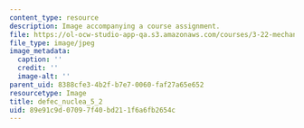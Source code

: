 ```yaml
---
content_type: resource
description: Image accompanying a course assignment.
file: https://ol-ocw-studio-app-qa.s3.amazonaws.com/courses/3-22-mechanical-behavior-of-materials-spring-2008/89e91c9d07097f40bd211f6a6fb2654c_defec_nuclea_5_2.jpg
file_type: image/jpeg
image_metadata:
  caption: ''
  credit: ''
  image-alt: ''
parent_uid: 8388cfe3-4b2f-b7e7-0060-faf27a65e652
resourcetype: Image
title: defec_nuclea_5_2
uid: 89e91c9d-0709-7f40-bd21-1f6a6fb2654c
---
```

